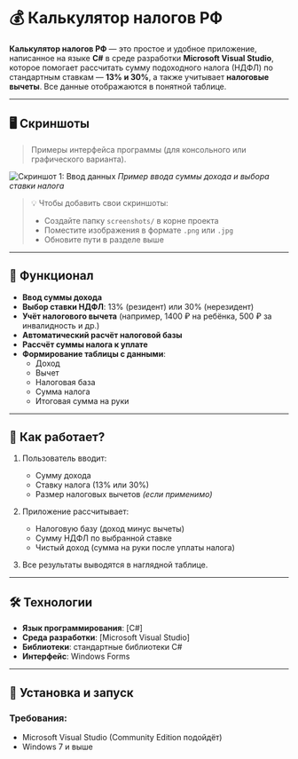 # 💰 Калькулятор налогов РФ

**Калькулятор налогов РФ** — это простое и удобное приложение, написанное на языке **C#** в среде разработки **Microsoft Visual Studio**, которое помогает рассчитать сумму подоходного налога (НДФЛ) по стандартным ставкам — **13% и 30%**, а также учитывает **налоговые вычеты**. Все данные отображаются в понятной таблице.

---

## 🖥️ Скриншоты

> Примеры интерфейса программы (для консольного или графического варианта).

![Скриншот 1: Ввод данных](https://github.com/Digital-Department-Vavilov-University/Tax-Calculator/tree/main/screenshots)
*Пример ввода суммы дохода и выбора ставки налога*

> 💡 Чтобы добавить свои скриншоты:
> - Создайте папку `screenshots/` в корне проекта
> - Поместите изображения в формате `.png` или `.jpg`
> - Обновите пути в разделе выше

---

## 🔧 Функционал

- **Ввод суммы дохода**
- **Выбор ставки НДФЛ**: 13% (резидент) или 30% (нерезидент)
- **Учёт налогового вычета** (например, 1400 ₽ на ребёнка, 500 ₽ за инвалидность и др.)
- **Автоматический расчёт налоговой базы**
- **Рассчёт суммы налога к уплате**
- **Формирование таблицы с данными**:
  - Доход
  - Вычет
  - Налоговая база
  - Сумма налога
  - Итоговая сумма на руки

---

## 📐 Как работает?

1. Пользователь вводит:
   - Сумму дохода
   - Ставку налога (13% или 30%)
   - Размер налоговых вычетов *(если применимо)*

2. Приложение рассчитывает:
   - Налоговую базу (доход минус вычеты)
   - Сумму НДФЛ по выбранной ставке
   - Чистый доход (сумма на руки после уплаты налога)

3. Все результаты выводятся в наглядной таблице.

---

## 🛠️ Технологии

- **Язык программирования**: [C#]
- **Среда разработки**: [Microsoft Visual Studio]
- **Библиотеки**: стандартные библиотеки C#
- **Интерфейс**: Windows Forms

---

## 🚀 Установка и запуск

### Требования:
- Microsoft Visual Studio (Community Edition подойдёт)
- Windows 7 и выше
